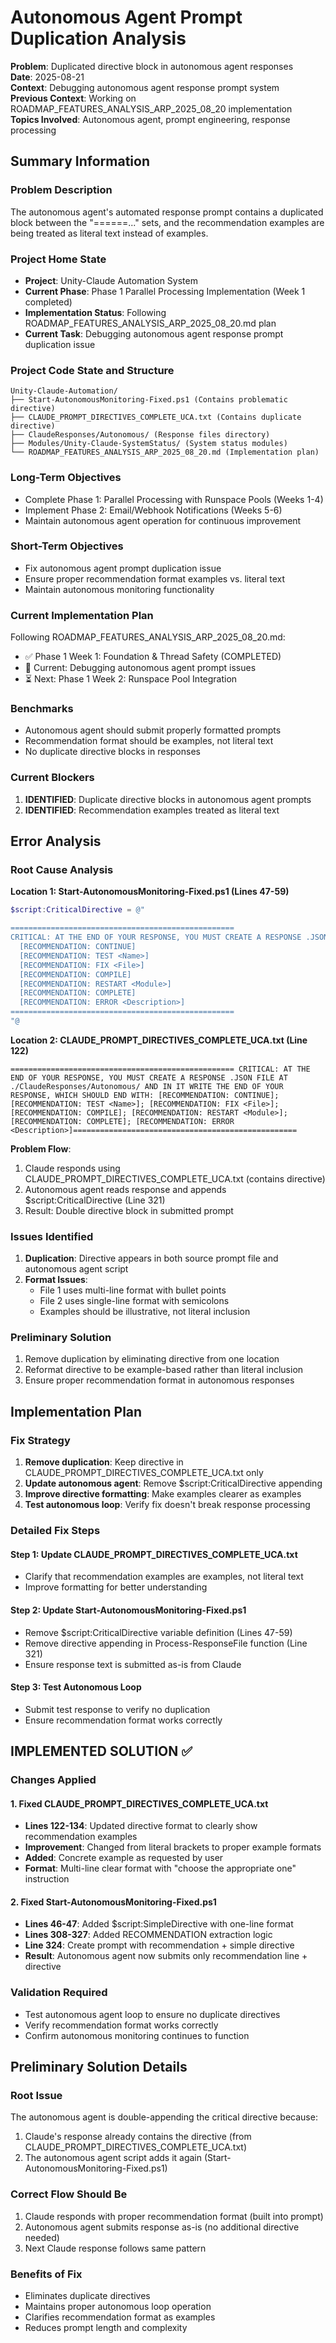 # Autonomous Agent Prompt Duplication Analysis

**Problem**: Duplicated directive block in autonomous agent responses  
**Date**: 2025-08-21  
**Context**: Debugging autonomous agent response prompt system  
**Previous Context**: Working on ROADMAP_FEATURES_ANALYSIS_ARP_2025_08_20 implementation  
**Topics Involved**: Autonomous agent, prompt engineering, response processing  

## Summary Information

### Problem Description
The autonomous agent's automated response prompt contains a duplicated block between the "======..." sets, and the recommendation examples are being treated as literal text instead of examples.

### Project Home State
- **Project**: Unity-Claude Automation System
- **Current Phase**: Phase 1 Parallel Processing Implementation (Week 1 completed)
- **Implementation Status**: Following ROADMAP_FEATURES_ANALYSIS_ARP_2025_08_20.md plan
- **Current Task**: Debugging autonomous agent response prompt duplication issue

### Project Code State and Structure
```
Unity-Claude-Automation/
├── Start-AutonomousMonitoring-Fixed.ps1 (Contains problematic directive)
├── CLAUDE_PROMPT_DIRECTIVES_COMPLETE_UCA.txt (Contains duplicate directive)
├── ClaudeResponses/Autonomous/ (Response files directory)
├── Modules/Unity-Claude-SystemStatus/ (System status modules)
└── ROADMAP_FEATURES_ANALYSIS_ARP_2025_08_20.md (Implementation plan)
```

### Long-Term Objectives
- Complete Phase 1: Parallel Processing with Runspace Pools (Weeks 1-4)
- Implement Phase 2: Email/Webhook Notifications (Weeks 5-6)
- Maintain autonomous agent operation for continuous improvement

### Short-Term Objectives
- Fix autonomous agent prompt duplication issue
- Ensure proper recommendation format examples vs. literal text
- Maintain autonomous monitoring functionality

### Current Implementation Plan
Following ROADMAP_FEATURES_ANALYSIS_ARP_2025_08_20.md:
- ✅ Phase 1 Week 1: Foundation & Thread Safety (COMPLETED)
- 🔧 Current: Debugging autonomous agent prompt issues
- ⏳ Next: Phase 1 Week 2: Runspace Pool Integration

### Benchmarks
- Autonomous agent should submit properly formatted prompts
- Recommendation format should be examples, not literal text
- No duplicate directive blocks in responses

### Current Blockers
1. **IDENTIFIED**: Duplicate directive blocks in autonomous agent prompts
2. **IDENTIFIED**: Recommendation examples treated as literal text

## Error Analysis

### Root Cause Analysis

**Location 1: Start-AutonomousMonitoring-Fixed.ps1 (Lines 47-59)**
```powershell
$script:CriticalDirective = @"

==================================================
CRITICAL: AT THE END OF YOUR RESPONSE, YOU MUST CREATE A RESPONSE .JSON FILE AT ./ClaudeResponses/Autonomous/ AND IN IT WRITE THE END OF YOUR RESPONSE, WHICH SHOULD END WITH:
  [RECOMMENDATION: CONTINUE]
  [RECOMMENDATION: TEST <Name>]
  [RECOMMENDATION: FIX <File>]
  [RECOMMENDATION: COMPILE]
  [RECOMMENDATION: RESTART <Module>]
  [RECOMMENDATION: COMPLETE]
  [RECOMMENDATION: ERROR <Description>]
==================================================
"@
```

**Location 2: CLAUDE_PROMPT_DIRECTIVES_COMPLETE_UCA.txt (Line 122)**
```
================================================== CRITICAL: AT THE END OF YOUR RESPONSE, YOU MUST CREATE A RESPONSE .JSON FILE AT ./ClaudeResponses/Autonomous/ AND IN IT WRITE THE END OF YOUR RESPONSE, WHICH SHOULD END WITH: [RECOMMENDATION: CONTINUE]; [RECOMMENDATION: TEST <Name>]; [RECOMMENDATION: FIX <File>]; [RECOMMENDATION: COMPILE]; [RECOMMENDATION: RESTART <Module>]; [RECOMMENDATION: COMPLETE]; [RECOMMENDATION: ERROR <Description>]==================================================
```

**Problem Flow**:
1. Claude responds using CLAUDE_PROMPT_DIRECTIVES_COMPLETE_UCA.txt (contains directive)
2. Autonomous agent reads response and appends $script:CriticalDirective (Line 321)
3. Result: Double directive block in submitted prompt

### Issues Identified

1. **Duplication**: Directive appears in both source prompt file and autonomous agent script
2. **Format Issues**: 
   - File 1 uses multi-line format with bullet points
   - File 2 uses single-line format with semicolons
   - Examples should be illustrative, not literal inclusion

### Preliminary Solution
1. Remove duplication by eliminating directive from one location
2. Reformat directive to be example-based rather than literal inclusion
3. Ensure proper recommendation format in autonomous responses

## Implementation Plan

### Fix Strategy
1. **Remove duplication**: Keep directive in CLAUDE_PROMPT_DIRECTIVES_COMPLETE_UCA.txt only
2. **Update autonomous agent**: Remove $script:CriticalDirective appending
3. **Improve directive formatting**: Make examples clearer as examples
4. **Test autonomous loop**: Verify fix doesn't break response processing

### Detailed Fix Steps

#### Step 1: Update CLAUDE_PROMPT_DIRECTIVES_COMPLETE_UCA.txt
- Clarify that recommendation examples are examples, not literal text
- Improve formatting for better understanding

#### Step 2: Update Start-AutonomousMonitoring-Fixed.ps1
- Remove $script:CriticalDirective variable definition (Lines 47-59)
- Remove directive appending in Process-ResponseFile function (Line 321)
- Ensure response text is submitted as-is from Claude

#### Step 3: Test Autonomous Loop
- Submit test response to verify no duplication
- Ensure recommendation format works correctly

## IMPLEMENTED SOLUTION ✅

### Changes Applied

#### 1. Fixed CLAUDE_PROMPT_DIRECTIVES_COMPLETE_UCA.txt
- **Lines 122-134**: Updated directive format to clearly show recommendation examples
- **Improvement**: Changed from literal brackets to proper example formats  
- **Added**: Concrete example as requested by user
- **Format**: Multi-line clear format with "choose the appropriate one" instruction

#### 2. Fixed Start-AutonomousMonitoring-Fixed.ps1
- **Lines 46-47**: Added $script:SimpleDirective with one-line format
- **Lines 308-327**: Added RECOMMENDATION extraction logic
- **Line 324**: Create prompt with recommendation + simple directive
- **Result**: Autonomous agent now submits only recommendation line + directive

### Validation Required
- Test autonomous agent loop to ensure no duplicate directives
- Verify recommendation format works correctly
- Confirm autonomous monitoring continues to function

## Preliminary Solution Details

### Root Issue
The autonomous agent is double-appending the critical directive because:
1. Claude's response already contains the directive (from CLAUDE_PROMPT_DIRECTIVES_COMPLETE_UCA.txt)
2. The autonomous agent script adds it again (Start-AutonomousMonitoring-Fixed.ps1)

### Correct Flow Should Be
1. Claude responds with proper recommendation format (built into prompt)
2. Autonomous agent submits response as-is (no additional directive needed)
3. Next Claude response follows same pattern

### Benefits of Fix
- Eliminates duplicate directives
- Maintains proper autonomous loop operation
- Clarifies recommendation format as examples
- Reduces prompt length and complexity